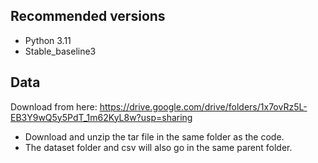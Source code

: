 ## Recommended versions
- Python 3.11
- Stable_baseline3

## Data
Download from here: https://drive.google.com/drive/folders/1x7ovRz5L-EB3Y9wQ5y5PdT_1m62KyL8w?usp=sharing
- Download and unzip the tar file in the same folder as the code.
- The dataset folder and csv will also go in the same parent folder.

